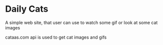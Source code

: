# Daily Cats

A simple web site, that user can use to watch some gif or look at some cat images

cataas.com api is used to get cat images and gifs
